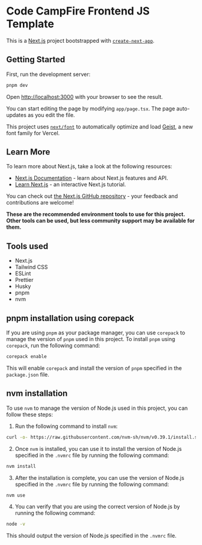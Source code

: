 # Code CampFire Frontend JS Template

This is a [Next.js](https://nextjs.org) project bootstrapped with [`create-next-app`](https://nextjs.org/docs/app/api-reference/cli/create-next-app).

## Getting Started

First, run the development server:

```bash
pnpm dev
```

Open [http://localhost:3000](http://localhost:3000) with your browser to see the result.

You can start editing the page by modifying `app/page.tsx`. The page auto-updates as you edit the file.

This project uses [`next/font`](https://nextjs.org/docs/app/building-your-application/optimizing/fonts) to automatically optimize and load [Geist](https://vercel.com/font), a new font family for Vercel.

## Learn More

To learn more about Next.js, take a look at the following resources:

- [Next.js Documentation](https://nextjs.org/docs) - learn about Next.js features and API.
- [Learn Next.js](https://nextjs.org/learn) - an interactive Next.js tutorial.

You can check out [the Next.js GitHub repository](https://github.com/vercel/next.js) - your feedback and contributions are welcome!

**These are the recommended environment tools to use for this project. Other tools can be used, but less community support may be available for them.**

## Tools used

- Next.js
- Tailwind CSS
- ESLint
- Prettier
- Husky
- pnpm
- nvm

## pnpm installation using corepack

If you are using `pnpm` as your package manager, you can use `corepack` to manage the version of `pnpm` used in this project. To install `pnpm` using `corepack`, run the following command:

```bash
corepack enable
```

This will enable `corepack` and install the version of `pnpm` specified in the `package.json` file.

## nvm installation

To use `nvm` to manage the version of Node.js used in this project, you can follow these steps:

1. Run the following command to install `nvm`:

```bash
curl -o- https://raw.githubusercontent.com/nvm-sh/nvm/v0.39.1/install.sh | bash
```

2. Once `nvm` is installed, you can use it to install the version of Node.js specified in the `.nvmrc` file by running the following command:

```bash
nvm install
```

3. After the installation is complete, you can use the version of Node.js specified in the `.nvmrc` file by running the following command:

```bash
nvm use
```

4. You can verify that you are using the correct version of Node.js by running the following command:

```bash
node -v
```

This should output the version of Node.js specified in the `.nvmrc` file.
